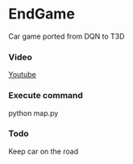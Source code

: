 # EndGame
Car game ported from DQN to T3D

### Video
  [Youtube](https://cutt.ly/tehst0000)

### Execute command
python map.py

### Todo
Keep car on the road



